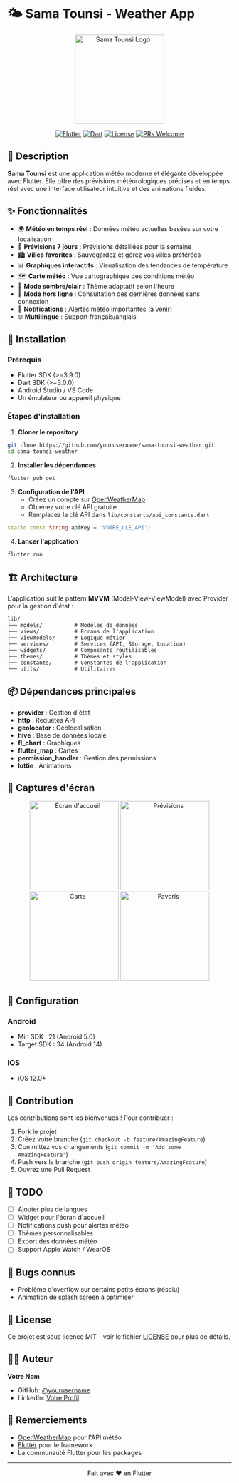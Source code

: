 # 🌤️ Sama Tounsi - Weather App

<div align="center">
  <img src="assets/logo.png" alt="Sama Tounsi Logo" width="200"/>
  
  [![Flutter](https://img.shields.io/badge/Flutter-3.9.0-blue.svg)](https://flutter.dev)
  [![Dart](https://img.shields.io/badge/Dart-3.0.0-blue.svg)](https://dart.dev)
  [![License](https://img.shields.io/badge/License-MIT-green.svg)](LICENSE)
  [![PRs Welcome](https://img.shields.io/badge/PRs-welcome-brightgreen.svg)](CONTRIBUTING.md)
</div>

## 📱 Description

**Sama Tounsi** est une application météo moderne et élégante développée avec Flutter. Elle offre des prévisions météorologiques précises et en temps réel avec une interface utilisateur intuitive et des animations fluides.

## ✨ Fonctionnalités

- 🌍 **Météo en temps réel** : Données météo actuelles basées sur votre localisation
- 📅 **Prévisions 7 jours** : Prévisions détaillées pour la semaine
- 🏙️ **Villes favorites** : Sauvegardez et gérez vos villes préférées
- 📊 **Graphiques interactifs** : Visualisation des tendances de température
- 🗺️ **Carte météo** : Vue cartographique des conditions météo
- 🌙 **Mode sombre/clair** : Thème adaptatif selon l'heure
- 💾 **Mode hors ligne** : Consultation des dernières données sans connexion
- 🔔 **Notifications** : Alertes météo importantes (à venir)
- 🌐 **Multilingue** : Support français/anglais

## 🚀 Installation

### Prérequis

- Flutter SDK (>=3.9.0)
- Dart SDK (>=3.0.0)
- Android Studio / VS Code
- Un émulateur ou appareil physique

### Étapes d'installation

1. **Cloner le repository**
```bash
git clone https://github.com/yourusername/sama-tounsi-weather.git
cd sama-tounsi-weather
```

2. **Installer les dépendances**
```bash
flutter pub get
```

3. **Configuration de l'API**
   - Créez un compte sur [OpenWeatherMap](https://openweathermap.org/api)
   - Obtenez votre clé API gratuite
   - Remplacez la clé API dans `lib/constants/api_constants.dart`
```dart
static const String apiKey = 'VOTRE_CLE_API';
```

4. **Lancer l'application**
```bash
flutter run
```

## 🏗️ Architecture

L'application suit le pattern **MVVM** (Model-View-ViewModel) avec Provider pour la gestion d'état :

```
lib/
├── models/          # Modèles de données
├── views/           # Écrans de l'application
├── viewmodels/      # Logique métier
├── services/        # Services (API, Storage, Location)
├── widgets/         # Composants réutilisables
├── themes/          # Thèmes et styles
├── constants/       # Constantes de l'application
└── utils/           # Utilitaires
```

## 📦 Dépendances principales

- **provider** : Gestion d'état
- **http** : Requêtes API
- **geolocator** : Géolocalisation
- **hive** : Base de données locale
- **fl_chart** : Graphiques
- **flutter_map** : Cartes
- **permission_handler** : Gestion des permissions
- **lottie** : Animations

## 🎨 Captures d'écran

<div align="center">
  <img src="screenshots/home.png" width="200" alt="Écran d'accueil"/>
  <img src="screenshots/forecast.png" width="200" alt="Prévisions"/>
  <img src="screenshots/map.png" width="200" alt="Carte"/>
  <img src="screenshots/favorites.png" width="200" alt="Favoris"/>
</div>

## 🔧 Configuration

### Android
- Min SDK : 21 (Android 5.0)
- Target SDK : 34 (Android 14)

### iOS
- iOS 12.0+

## 🤝 Contribution

Les contributions sont les bienvenues ! Pour contribuer :

1. Fork le projet
2. Créez votre branche (`git checkout -b feature/AmazingFeature`)
3. Committez vos changements (`git commit -m 'Add some AmazingFeature'`)
4. Push vers la branche (`git push origin feature/AmazingFeature`)
5. Ouvrez une Pull Request

## 📝 TODO

- [ ] Ajouter plus de langues
- [ ] Widget pour l'écran d'accueil
- [ ] Notifications push pour alertes météo
- [ ] Thèmes personnalisables
- [ ] Export des données météo
- [ ] Support Apple Watch / WearOS

## 🐛 Bugs connus

- Problème d'overflow sur certains petits écrans (résolu)
- Animation de splash screen à optimiser

## 📄 License

Ce projet est sous licence MIT - voir le fichier [LICENSE](LICENSE) pour plus de détails.

## 👨‍💻 Auteur

**Votre Nom**
- GitHub: [@yourusername](https://github.com/yourusername)
- LinkedIn: [Votre Profil](https://linkedin.com/in/yourprofile)

## 🙏 Remerciements

- [OpenWeatherMap](https://openweathermap.org/) pour l'API météo
- [Flutter](https://flutter.dev/) pour le framework
- La communauté Flutter pour les packages

---

<div align="center">
  Fait avec ❤️ en Flutter
</div>
